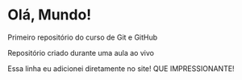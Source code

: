 # Olá, Mundo!
Primeiro repositório do curso de Git e GitHub

Repositório criado durante uma aula ao vivo

Essa linha eu adicionei diretamente no site!  QUE IMPRESSIONANTE!
